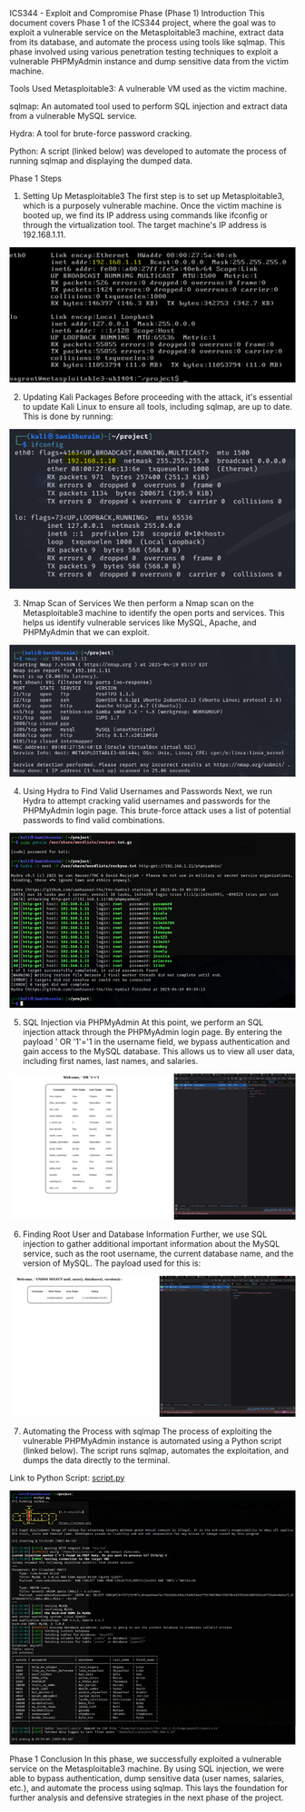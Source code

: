 ICS344 - Exploit and Compromise Phase (Phase 1)
Introduction
This document covers Phase 1 of the ICS344 project, where the goal was to exploit a vulnerable service on the Metasploitable3 machine, extract data from its database, and automate the process using tools like sqlmap. This phase involved using various penetration testing techniques to exploit a vulnerable PHPMyAdmin instance and dump sensitive data from the victim machine.

Tools Used
Metasploitable3: A vulnerable VM used as the victim machine.

sqlmap: An automated tool used to perform SQL injection and extract data from a vulnerable MySQL service.

Hydra: A tool for brute-force password cracking.

Python: A script (linked below) was developed to automate the process of running sqlmap and displaying the dumped data.

Phase 1 Steps
1. Setting Up Metasploitable3
The first step is to set up Metasploitable3, which is a purposely vulnerable machine. Once the victim machine is booted up, we find its IP address using commands like ifconfig or through the virtualization tool. The target machine's IP address is 192.168.1.11.

![Metasploitable3 VM's IP address](metasploitable3-ip-address.png)

2. Updating Kali Packages
Before proceeding with the attack, it's essential to update Kali Linux to ensure all tools, including sqlmap, are up to date. This is done by running:

![Kali Linux IP address](kali-ip.png)

3. Nmap Scan of Services
We then perform a Nmap scan on the Metasploitable3 machine to identify the open ports and services. This helps us identify vulnerable services like MySQL, Apache, and PHPMyAdmin that we can exploit.

![Nmap scan results showing open ports and services](nmap-scan.png)

4. Using Hydra to Find Valid Usernames and Passwords
Next, we run Hydra to attempt cracking valid usernames and passwords for the PHPMyAdmin login page. This brute-force attack uses a list of potential passwords to find valid combinations.

![Valid usernames and passwords discovered by Hydra](valid-passwords.png)

5. SQL Injection via PHPMyAdmin
At this point, we perform an SQL injection attack through the PHPMyAdmin login page. By entering the payload ' OR '1'='1 in the username field, we bypass authentication and gain access to the MySQL database. This allows us to view all user data, including first names, last names, and salaries.

![SQL Injection in PHPMyAdmin showing extracted user data](or-sql-injection.png)

6. Finding Root User and Database Information
Further, we use SQL injection to gather additional important information about the MySQL service, such as the root username, the current database name, and the version of MySQL. The payload used for this is:

![SQL Injection showing root user, database name and version](union-sql-injection.png)

7. Automating the Process with sqlmap
The process of exploiting the vulnerable PHPMyAdmin instance is automated using a Python script (linked below). The script runs sqlmap, automates the exploitation, and dumps the data directly to the terminal.

Link to Python Script: [script.py](script.py)

![Output of sqlmap running the automated script](script-output.png)

Phase 1 Conclusion
In this phase, we successfully exploited a vulnerable service on the Metasploitable3 machine. By using SQL injection, we were able to bypass authentication, dump sensitive data (user names, salaries, etc.), and automate the process using sqlmap. This lays the foundation for further analysis and defensive strategies in the next phase of the project.